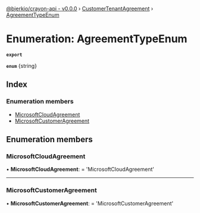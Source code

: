 [@bjerkio/crayon-api - v0.0.0](../README.md) › [CustomerTenantAgreement](../modules/customertenantagreement.md) › [AgreementTypeEnum](customertenantagreement.agreementtypeenum.md)

# Enumeration: AgreementTypeEnum

**`export`** 

**`enum`** {string}

## Index

### Enumeration members

* [MicrosoftCloudAgreement](customertenantagreement.agreementtypeenum.md#microsoftcloudagreement)
* [MicrosoftCustomerAgreement](customertenantagreement.agreementtypeenum.md#microsoftcustomeragreement)

## Enumeration members

###  MicrosoftCloudAgreement

• **MicrosoftCloudAgreement**: =  <any> 'MicrosoftCloudAgreement'

___

###  MicrosoftCustomerAgreement

• **MicrosoftCustomerAgreement**: =  <any> 'MicrosoftCustomerAgreement'

